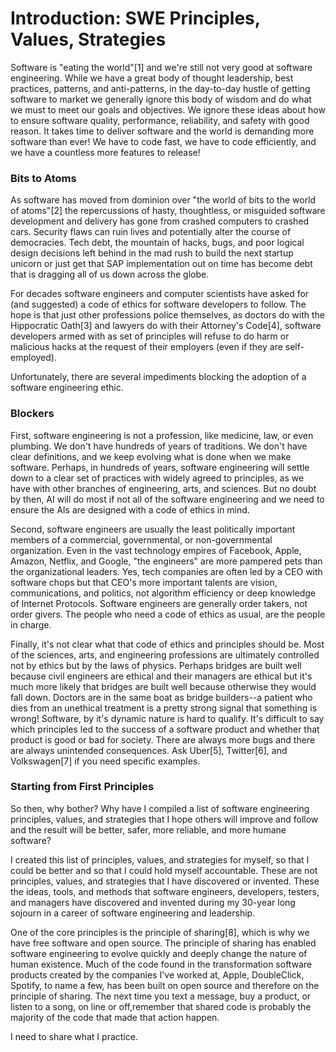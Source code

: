 # Introduction: SWE Principles, Values, Strategies

Software is "eating the world"[1] and we're still not very good at software engineering. While we have a great body of thought leadership, best practices, patterns, and anti-patterns, in the day-to-day hustle of getting software to market we generally ignore this body of wisdom and do what we must to meet our goals and objectives. We ignore these ideas about how to ensure software quality, performance, reliability, and safety with good reason. It takes time to deliver software and the world is demanding more software than ever! We have to code fast, we have to code efficiently, and we have a countless more features to release!

### Bits to Atoms

As software has moved from dominion over "the world of bits to the world of atoms"[2] the repercussions of hasty, thoughtless, or misguided software development and delivery has gone from crashed computers to crashed cars. Security flaws can ruin lives and potentially alter the course of democracies. Tech debt, the mountain of hacks, bugs, and poor logical design decisions left behind in the mad rush to build the next startup unicorn or just get that SAP implementation out on time has become debt that is dragging all of us down across the globe.

For decades software engineers and computer scientists have asked for (and suggested) a code of ethics for software developers to follow. The hope is that just other professions police themselves, as doctors do with the Hippocratic Oath[3] and lawyers do with their Attorney's Code[4], software developers armed with as set of principles will refuse to do harm or malicious hacks at the request of their employers (even if they are self-employed).

Unfortunately, there are several impediments blocking the adoption of a software engineering ethic.

### Blockers

First, software engineering is not a profession, like medicine, law, or even plumbing. We don't have hundreds of years of traditions. We don't have clear definitions, and we keep evolving what is done when we make software. Perhaps, in hundreds of years, software engineering will settle down to a clear set of practices with widely agreed to principles, as we have with other branches of engineering, arts, and sciences. But no doubt by then, AI will do most if not all of the software engineering and we need to ensure the AIs are designed with a code of ethics in mind.

Second, software engineers are usually the least politically important members of a commercial, governmental, or non-governmental organization. Even in the vast technology empires of Facebook, Apple, Amazon, Netflix, and Google, "the engineers" are more pampered pets than the organizational leaders. Yes, tech companies are often led by a CEO with software chops but that CEO's more important talents are vision, communications, and politics, not algorithm efficiency or deep knowledge of Internet Protocols. Software engineers are generally order takers, not order givers. The people who need a code of ethics as usual, are the people in charge.

Finally, it's not clear what that code of ethics and principles should be. Most of the sciences, arts, and engineering professions are ultimately controlled not by ethics but by the laws of physics. Perhaps bridges are built well because civil engineers are ethical and their managers are ethical but it's much more likely that bridges are built well because otherwise they would fall down. Doctors are in the same boat as bridge builders--a patient who dies from an unethical treatment is a pretty strong signal that something is wrong! Software, by it's dynamic nature is hard to qualify. It's difficult to say which principles led to the success of a software product and whether that product is good or bad for society. There are always more bugs and there are always unintended consequences. Ask Uber[5], Twitter[6], and Volkswagen[7] if you need specific examples.

### Starting from First Principles

So then, why bother? Why have I compiled a list of software engineering principles, values, and strategies that I hope others will improve and follow and the result will be better, safer, more reliable, and more humane software?

I created this list of principles, values, and strategies for myself, so that I could be better and so that I could hold myself accountable. These are not principles, values, and strategies that I have discovered or invented. These the ideas, tools, and methods that software engineers, developers, testers, and managers have discovered and invented during my 30-year long sojourn in a career of software engineering and leadership.

One of the core principles is the principle of sharing[8], which is why we have free software and open source. The principle of sharing has enabled software engineering to evolve quickly and deeply change the nature of human existence. Much of the code found in the transformation software products created by the companies I've worked at, Apple, DoubleClick, Spotify, to name a few, has been built on open source and therefore on the principle of sharing. The next time you text a message, buy a product, or listen to a song, on line or off,remember that shared code is probably the majority of the code that made that action happen.

I need to share what I practice.